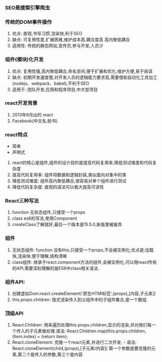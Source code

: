 ### SEO是搜索引擎爬虫
### 传统的DOM事件操作
  1. 优点: 直观,书写习惯,渲染快,利于SEO
  2. 缺点: 可复用性差,扩展困难,维护成本高,耦合度高  高内聚低耦合
  3. 适用性: 传统的静态网站,宣传页,参与开发,人员少
### 组件(模块)化开发
  1. 优点: 复用性强,高内聚低耦合,命名空间,便于扩展和优化,维护方便,易于阅读
  2. 缺点: 初期开发速度慢,对开发人员的逻辑能力要求高,需要借助自动化工具加工(nodejs、webpack、babel),不利于SEO
  3. 适用于: 团队开发,应用和程序项目,中大型项目
### react开发背景
  1. 2013年6月出的 react
  2. Facebook(中文名:脸书)

### react特点
  - 简单
  - 声明式
  1. react的核心是组件,组件的设计目的是提高代码复用率,降低测试难度和代码复杂度
  2. 提高代码复用率: 组件将数据和逻辑封装,类似面向对象中的类
  3. 降低测试难度: 组件高内聚低耦合,很容易对单个组件进行测试
  4. 降低代码复杂度: 直观的语法可以极大提高可读性

### React三种写法
  1. function 无状态组件,只接受一个props
  2. class  es6的写法,使用Component
  3. createClass了解就好,最后一个版本是15.5.0,新版里被废弃

### 组件
  1. 无状态组件: function   没有this,只接受一个props,不会被实例化;优点是:加载快,渲染快.便于理解,结构清晰
  2. class组件: 继承于react.component方法的组件,会被实例化,可以用react所有的API,需要深刻理解的是ES6中class相关语法.

### 组件API:
  1. 创建虚拟Dom:react.createElement('原生HTMl标签',(props),[内容,子元素])
  2. this.props.children:  隐式渲染传入到父组件中的子组件集合,是一个数组.

### 顶级API
  1. React.Children: 用来遍历处理this.props.children,显示的渲染,并对我们每一个传入的子元素做处理.语法: React.Children.map(this.props.children,(item.index) = {return item};
  2. React.cloneElement: 克隆一个react元素,并进行二次开发.
    - 语法: React.cloneElement(child,(props),[子元素/内容])   第一个参数是要克隆的元素,第二个是传入的参数,第三个是内容